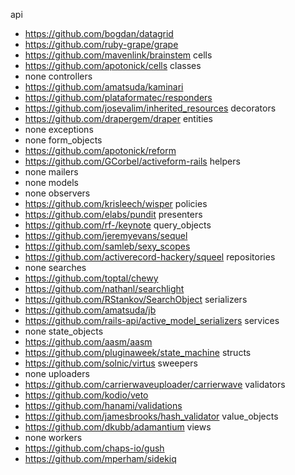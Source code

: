 api
- https://github.com/bogdan/datagrid
- https://github.com/ruby-grape/grape
- https://github.com/mavenlink/brainstem
cells
- https://github.com/apotonick/cells
classes
- none
controllers
- https://github.com/amatsuda/kaminari
- https://github.com/plataformatec/responders
- https://github.com/josevalim/inherited_resources
decorators
- https://github.com/drapergem/draper
entities
- none
exceptions
- none
form_objects
- https://github.com/apotonick/reform
- https://github.com/GCorbel/activeform-rails
helpers
- none
mailers
- none
models
- none
observers
- https://github.com/krisleech/wisper
policies
- https://github.com/elabs/pundit
presenters
- https://github.com/rf-/keynote
query_objects
- https://github.com/jeremyevans/sequel
- https://github.com/samleb/sexy_scopes
- https://github.com/activerecord-hackery/squeel
repositories
- none
searches
- https://github.com/toptal/chewy
- https://github.com/nathanl/searchlight
- https://github.com/RStankov/SearchObject
serializers
- https://github.com/amatsuda/jb
- https://github.com/rails-api/active_model_serializers
services
- none
state_objects
- https://github.com/aasm/aasm
- https://github.com/pluginaweek/state_machine
structs
- https://github.com/solnic/virtus
sweepers
- none
uploaders
- https://github.com/carrierwaveuploader/carrierwave
validators
- https://github.com/kodio/veto
- https://github.com/hanami/validations
- https://github.com/jamesbrooks/hash_validator
value_objects
- https://github.com/dkubb/adamantium
views
- none
workers
- https://github.com/chaps-io/gush
- https://github.com/mperham/sidekiq
